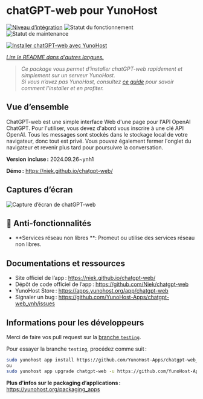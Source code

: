 <!--
Nota bene : ce README est automatiquement généré par <https://github.com/YunoHost/apps/tree/master/tools/readme_generator>
Il NE doit PAS être modifié à la main.
-->

# chatGPT-web pour YunoHost

[![Niveau d’intégration](https://dash.yunohost.org/integration/chatgpt-web.svg)](https://ci-apps.yunohost.org/ci/apps/chatgpt-web/) ![Statut du fonctionnement](https://ci-apps.yunohost.org/ci/badges/chatgpt-web.status.svg) ![Statut de maintenance](https://ci-apps.yunohost.org/ci/badges/chatgpt-web.maintain.svg)

[![Installer chatGPT-web avec YunoHost](https://install-app.yunohost.org/install-with-yunohost.svg)](https://install-app.yunohost.org/?app=chatgpt-web)

*[Lire le README dans d'autres langues.](./ALL_README.md)*

> *Ce package vous permet d’installer chatGPT-web rapidement et simplement sur un serveur YunoHost.*  
> *Si vous n’avez pas YunoHost, consultez [ce guide](https://yunohost.org/install) pour savoir comment l’installer et en profiter.*

## Vue d’ensemble

ChatGPT-web est une simple interface Web d'une page pour l'API OpenAI ChatGPT. Pour l'utiliser, vous devez d'abord vous inscrire à une clé API OpenAI. Tous les messages sont stockés dans le stockage local de votre navigateur, donc tout est privé. Vous pouvez également fermer l'onglet du navigateur et revenir plus tard pour poursuivre la conversation.

**Version incluse :** 2024.09.26~ynh1

**Démo :** <https://niek.github.io/chatgpt-web/>

## Captures d’écran

![Capture d’écran de chatGPT-web](./doc/screenshots/screenshot.png)

## :red_circle: Anti-fonctionnalités

- **Services réseau non libres **: Promeut ou utilise des services réseau non libres.

## Documentations et ressources

- Site officiel de l’app : <https://niek.github.io/chatgpt-web/>
- Dépôt de code officiel de l’app : <https://github.com/Niek/chatgpt-web>
- YunoHost Store : <https://apps.yunohost.org/app/chatgpt-web>
- Signaler un bug : <https://github.com/YunoHost-Apps/chatgpt-web_ynh/issues>

## Informations pour les développeurs

Merci de faire vos pull request sur la [branche `testing`](https://github.com/YunoHost-Apps/chatgpt-web_ynh/tree/testing).

Pour essayer la branche `testing`, procédez comme suit :

```bash
sudo yunohost app install https://github.com/YunoHost-Apps/chatgpt-web_ynh/tree/testing --debug
ou
sudo yunohost app upgrade chatgpt-web -u https://github.com/YunoHost-Apps/chatgpt-web_ynh/tree/testing --debug
```

**Plus d’infos sur le packaging d’applications :** <https://yunohost.org/packaging_apps>
